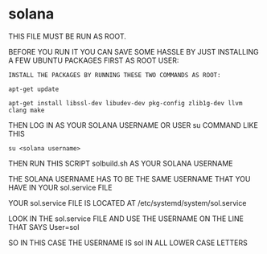 # solana

THIS FILE MUST BE RUN AS ROOT. 

BEFORE YOU RUN IT YOU CAN SAVE SOME HASSLE BY JUST INSTALLING A FEW UBUNTU PACKAGES FIRST AS ROOT USER:

    INSTALL THE PACKAGES BY RUNNING THESE TWO COMMANDS AS ROOT:

    apt-get update

    apt-get install libssl-dev libudev-dev pkg-config zlib1g-dev llvm clang make
                
THEN LOG IN AS YOUR SOLANA USERNAME OR USER su COMMAND LIKE THIS

    su <solana username>

THEN RUN THIS SCRIPT solbuild.sh AS YOUR SOLANA USERNAME

THE SOLANA USERNAME HAS TO BE THE SAME USERNAME THAT YOU HAVE IN YOUR sol.service FILE 

YOUR sol.service FILE IS LOCATED AT /etc/systemd/system/sol.service

LOOK IN THE sol.service FILE AND USE THE USERNAME ON THE LINE THAT SAYS User=sol

SO IN THIS CASE THE USERNAME IS sol IN ALL LOWER CASE LETTERS

